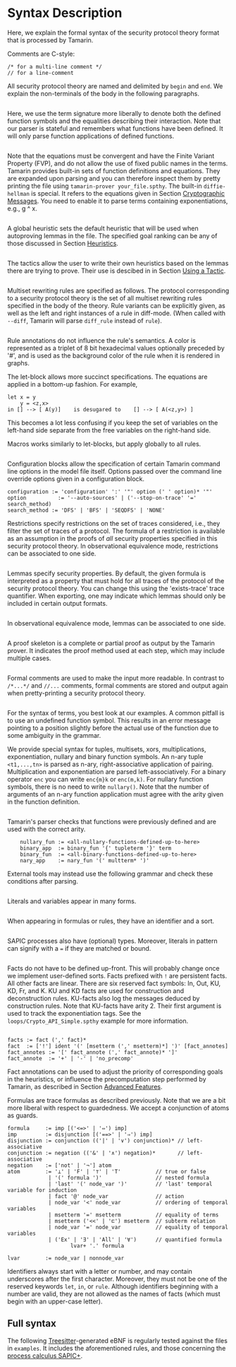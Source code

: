 Syntax Description
==================

Here, we explain the formal syntax of the security protocol theory format that
is processed by Tamarin.

Comments are C-style:

    /* for a multi-line comment */
    // for a line-comment

All security protocol theory are named and delimited by `begin` and `end`.
We explain the non-terminals of the body in the following paragraphs.


~~~~ {.tamarin grammar="grammar/grammar.ebnf" rules="theory,_body_item"}
~~~~

Here, we use the term signature more liberally to denote both the defined
function symbols and the equalities describing their interaction.  Note that
our parser is stateful and remembers what functions have been defined. It will
only parse function applications of defined functions.

~~~~ {.tamarin grammar="grammar/grammar.ebnf" rules="_signature_spec,function,_function_sym,function_pub,function_private,function_destructor,equations,equation"}
~~~~

Note that the equations must be convergent and have the
Finite Variant Property (FVP), and do not allow the use
of fixed public names in the terms. Tamarin provides built-in
sets of function definitions and equations. They are
expanded upon parsing and you can therefore inspect them by pretty printing
the file using `tamarin-prover your_file.spthy`. The built-in `diffie-hellman`
is special. It refers to the equations given in Section [Cryptographic
Messages](004_cryptographic-messages.html#sec:equational-theories). You need to
enable it to parse terms containing exponentiations, e.g.,  g ^ x.

~~~~ {.tamarin grammar="grammar/grammar.ebnf" rules="built_ins,built_in"}
~~~~

A global heuristic sets the default heuristic that will be used when autoproving
lemmas in the file. The specified goal ranking can be any of those discussed in
Section [Heuristics](010_advanced-features.html#sec:heuristics).

~~~~ {.tamarin grammar="grammar/grammar.ebnf" rules="global_heuristic,_goal_ranking,standard_goal_ranking,oracle_goal_ranking,tactic_goal_ranking,param"}
~~~~

The tactics allow the user to write their own heuristics based on the lemmas there are trying to prove. Their use is descibed in in Section [Using a Tactic](010_advanced-features.html#sec:fact-annotations#subsec:tactic).

~~~~ {.tamarin grammar="grammar/grammar.ebnf" rules="tactic,presort,prio,deprio,standard_goal_ranking,post_ranking,_function,and_function,not_function,function_name"}
~~~~

Multiset rewriting rules are specified as follows. The protocol corresponding
to a security protocol theory is the set of all multiset rewriting rules
specified in the body of the theory. Rule variants can be explicitly given, as
well as the left and right instances of a rule in diff-mode.
(When called with `--diff`, Tamarin will parse `diff_rule` instead of `rule`).

~~~~ {.tamarin grammar="grammar/grammar.ebnf" rules="_rule,rule,diff_rule,simple_rule,variants,modulo,rule_attrs,rule_attr,rule_let_block,rule_let_term,msg_var,msg_var_or_nullary_fun,hexcolor"}
~~~~

Rule annotations do not influence the rule's semantics. A color is represented
as a triplet of 8 bit hexadecimal values optionally
preceded by '#', and is used as the background color of the rule when it is
rendered in graphs.

The let-block allows more succinct specifications. The equations are applied
in a bottom-up fashion. For example,

    let x = y
        y = <z,x>
    in [] --> [ A(y)]    is desugared to    [] --> [ A(<z,y>) ]

This becomes a lot less confusing if you keep the set of variables on the
left-hand side separate from the free variables on the right-hand side.

Macros works similarly to let-blocks, but apply globally to all rules.

~~~~ {.tamarin grammar="grammar/grammar.ebnf" rules="macros,macro,macro_identifier,_non_temporal_var"}
~~~~

Configuration blocks allow the specification of certain Tamarin command line options
in the model file itself. Options passed over the command line override options given
in a configuration block.

    configuration := 'configuration' ':' '"' option (' ' option)* '"'
    option          := '--auto-sources' | ('--stop-on-trace' '=' search_method)
    search_method := 'DFS' | 'BFS' | 'SEQDFS' | 'NONE'

Restrictions specify restrictions on the set of traces considered, i.e., they filter
the set of traces of a protocol. The formula of a restriction is available as an
assumption in the proofs of *all* security properties specified in this
security protocol theory. In observational equivalence mode, restrictions can be associated to one side.

~~~~ {.tamarin grammar="grammar/grammar.ebnf" rules="restriction,restriction_attr"}
~~~~

Lemmas specify security properties. By default, the given formula is
interpreted as a property that must hold for all traces of the protocol of the
security protocol theory. You can change this using the 'exists-trace' trace
quantifier.
When exporting, one may indicate which lemmas should only be included in certain output formats.

~~~~ {.tamarin grammar="grammar/grammar.ebnf" rules="_lemma,lemma,lemma_attrs,lemma_attr,trace_quantifier"}
~~~~

In observational equivalence mode, lemmas can be associated to one side.

~~~~ {.tamarin grammar="grammar/grammar.ebnf" rules="diff_lemma,diff_lemma_attrs,diff_lemma_attr"}
~~~~

A proof skeleton is a complete or partial proof as output by the Tamarin prover.
It indicates the proof method used at each step, which may include multiple cases.

~~~~ {.tamarin grammar="grammar/grammar.ebnf" rules="_proof_skeleton,_proof_methods,proof_method,goal,premise_goal,nod_var,solved,mirrored,by_method,method_skeleton,cases,premise_goal,action_goal,chain_goal,disjunction_split_goal,eq_split_goal,node_var,natural,natural_subscript"}
~~~~

Formal comments are used to make the input more readable. In contrast
to `/*...*/` and `//...` comments, formal comments are stored and output
again when pretty-printing a security protocol theory.

~~~~ {.tamarin grammar="grammar/grammar.ebnf" rules="formal_comment"}
~~~~

For the syntax of terms, you best look at our examples. A common pitfall is to
use an undefined function symbol. This results in an error message pointing to
a position slightly before the actual use of the function due to some
ambiguity in the grammar.

We provide special syntax for tuples, multisets, xors, multiplications,
exponentiation, nullary and binary function symbols. An n-ary tuple
`<t1,...,tn>` is parsed as n-ary, right-associative application of pairing.
Multiplication and exponentiation are parsed left-associatively. For a binary
operator `enc` you can write `enc{m}k` or `enc(m,k)`. For nullary function
symbols, there is no need to write `nullary()`. Note that the number of
arguments of an n-ary function application must agree with the arity given in
the function definition.

~~~~ {.tamarin grammar="grammar/grammar.ebnf" rules="tupleterm,mset_term,nat_term,xor_term,mult_term,exp_term,_term"}
~~~~

Tamarin's parser checks that functions were previously defined and are used with the correct arity.

~~~~
    nullary_fun := <all-nullary-functions-defined-up-to-here>
    binary_app  := binary_fun '{' tupleterm '}' term
    binary_fun  := <all-binary-functions-defined-up-to-here>
    nary_app    := nary_fun '(' multterm* ')'
~~~~

External tools may instead use the following grammar and check these conditions after parsing.

~~~~ {.tamarin grammar="grammar/grammar.ebnf" rules="nulllary_fun,binary_app,binary_fun,nary_app"}
~~~~

Literals and variables appear in many forms.

~~~~ {.tamarin grammar="grammar/grammar.ebnf" rules="_literal,_non_temporal_var"}
~~~~

When appearing in formulas or rules, they have an identifier and a sort.

~~~~ {.tamarin grammar="grammar/grammar.ebnf" rules="fresh_name,_non_temporal_var,pub_var,fresh_var,msg_var_or_nullary_fun,nat_var"}
~~~~

SAPIC processes also have (optional) types. Moreover, literals in pattern can signify with a `=` if they are matched or bound.

~~~~ {.tamarin grammar="grammar/grammar.ebnf" rules="comp_var,_custom_type_var,custom_var"}
~~~~

Facts do not have to be defined up-front. This will probably change once we
implement user-defined sorts. Facts prefixed with `!` are persistent facts.
All other facts are linear. There are six reserved fact symbols: In, Out, KU,
KD, Fr, and K. KU and KD facts are used for construction and deconstruction
rules. KU-facts also log the messages deduced by construction rules. Note that
KU-facts have arity 2. Their first argument is used to track the
exponentiation tags. See the `loops/Crypto_API_Simple.spthy` example for more
information.

~~~~ {.tamarin grammar="grammar/grammar.ebnf" rules="_facts,_fact,fact_annotes,fact_annote"}
~~~~
    facts := fact (',' fact)*
    fact  := ['!'] ident '(' [msetterm (',' msetterm)*] ')' [fact_annotes]
    fact_annotes := '[' fact_annote (',' fact_annote)* ']'
    fact_annote  := '+' | '-' | 'no_precomp'

Fact annotations can be used to adjust the priority of corresponding
goals in the heuristics, or influence the precomputation step performed by
Tamarin, as described in
Section [Advanced Features](010_advanced-features.html#sec:fact-annotations).

Formulas are trace formulas as described previously. Note that we are a bit
more liberal with respect to guardedness. We accept a conjunction of atoms as
guards.


    formula     := imp [('<=>' | '⇔') imp]
    imp         := disjunction [('==>' | '⇒') imp]
    disjunction := conjunction (('|' | '∨') conjunction)* // left-associative
    conjunction := negation (('&' | '∧') negation)*       // left-associative
    negation    := ['not' | '¬'] atom
    atom        := '⊥' | 'F' | '⊤' | 'T'           // true or false
                 | '(' formula ')'                 // nested formula
                 | 'last' '(' node_var ')'         // 'last' temporal variable for induction
                 | fact '@' node_var               // action
                 | node_var '<' node_var           // ordering of temporal variables
                 | msetterm '=' msetterm           // equality of terms
                 | msetterm ('<<' | '⊏') msetterm  // subterm relation
                 | node_var '=' node_var           // equality of temporal variables
                 | ('Ex' | '∃' | 'All' | '∀')      // quantified formula
                        lvar+ '.' formula

    lvar        := node_var | nonnode_var

Identifiers always start with a letter or number, and may contain underscores
after the first character. Moreover, they must not be one of the
reserved keywords `let`, `in`, or `rule`. Although identifiers beginning with
a number are valid, they are not allowed as the names of facts (which
must begin with an upper-case letter).

Full syntax
-----------

The following [Treesitter](https://tree-sitter.github.io/tree-sitter/)-generated eBNF is regularly tested against the files in `examples`. It includes the aforementioned rules, and those concerning the [process calculus SAPIC+](006_protocol-specification-processes.html).

~~~~ {.tamarin include="grammar/grammar.ebnf"}
~~~~
